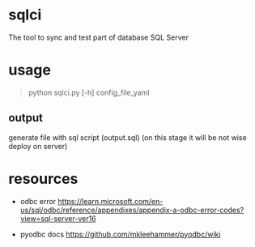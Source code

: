 # sqlci

The tool to sync and test part of database SQL Server

# usage

> python sqlci.py [-h] config_file_yaml

## output

generate file with sql script (output.sql)
(on this stage it will be not wise deploy on server)

# resources

* odbc error
https://learn.microsoft.com/en-us/sql/odbc/reference/appendixes/appendix-a-odbc-error-codes?view=sql-server-ver16

* pyodbc docs
https://github.com/mkleehammer/pyodbc/wiki

